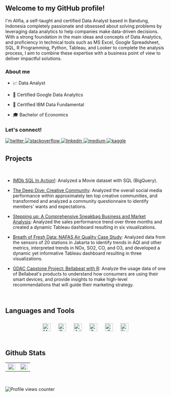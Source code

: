 ## Welcome to my GitHub profile!  
  


I'm Alifia, a self-taught and certified Data Analyst based in Bandung, Indonesia completely passionate and obsessed about solving problems by leveraging data analytics to help companies make data-driven decisions. With a strong foundation in the main ideas and concepts of Data Analytics, and proficiency in technical tools such as MS Excel, Google Spreadsheet, SQL, R Programming, Python, Tableau, and Looker to complete the analysis process, I aim to combine these expertise with a business point of view to deliver impactful solutions.    
  



### About me  
- 📈 Data Analyst  
  

- 🪪 Certified Google Data Analytics

  
- 🪪 Certified IBM Data Fundamental
  

- 🎓 Bachelor of Economics  
  



### Let's connect!  
<a href="https://twitter.com/thisisrealfia" target="_blank">
<img src=https://img.shields.io/badge/twitter-%2300acee.svg?&style=for-the-badge&logo=twitter&logoColor=white alt=twitter style="margin-bottom: 5px;" />
</a>
<a href="https://stackoverflow.com/users/21605948/alifia-ganjaraharja" target="_blank">
<img src=https://img.shields.io/badge/stackoverflow-%23F28032.svg?&style=for-the-badge&logo=stackoverflow&logoColor=white alt=stackoverflow style="margin-bottom: 5px;" />
</a>
<a href="https://linkedin.com/in/alifiaganjaraharja" target="_blank">
<img src=https://img.shields.io/badge/linkedin-%231E77B5.svg?&style=for-the-badge&logo=linkedin&logoColor=white alt=linkedin style="margin-bottom: 5px;" />
</a>
<a href="https://medium.com/@thisistherealfia" target="_blank">
<img src=https://img.shields.io/badge/medium-%23292929.svg?&style=for-the-badge&logo=medium&logoColor=white alt=medium style="margin-bottom: 5px;" />
</a>
<a href="https://www.kaggle.com/alifiaganjaraharja" target="_blank">
<img src=https://img.shields.io/badge/kaggle-%2344BAE8.svg?&style=for-the-badge&logo=kaggle&logoColor=white alt=kaggle style="margin-bottom: 5px;" />
</a>  
  

<br/>  


## Projects  
  

<br/>  

- [IMDb SQL In Action!](https://thisisrealfia.wixsite.com/mysite/imdb-case-study): Analyzed a Movie dataset with SQL (BigQuery).

- [The Deep Dive: Creative Community](https://thisisrealfia.wixsite.com/mysite/knownunknown-case-study): Analyzed the overall social media performance within approximately ten top creative communities, and transformed and analyzed a community questionnaire to identify members' wants and expectations.    
  

- [Stepping up: A Comprehensive Sneakbag Business and Market Analysis](https://www.kaggle.com/code/alifiaganjaraharja/da-portfolio-sneakbag-analysis-with-r): Analyzed the sales performance trend over three months and created a dynamic Tableau dashboard resulting in six visualizations.   
  

- [Breath of Fresh Data: NAFAS Air Quality Case Study](https://thisisrealfia.wixsite.com/mysite/nafas-case-study): Analyzed data from the sensors of 20 stations in Jakarta to identify trends in AQI and other metrics, interpreted trends in NOx, SO2, CO, and O3, and developed a dynamic yet informative Tableau dashboard resulting in three visualizations.    
  

- [GDAC Capstone Project: Bellabeat with R](https://www.kaggle.com/code/alifiaganjaraharja/gdac-capstone-project-bellabeat-with-r): Analyze the usage data of one of Bellabeat's products to understand how consumers are using their smart devices, and provide insights to make high-level recommendations that will guide their marketing strategy.   
  

<br/>  


## Languages and Tools  
<div align="center">  
<a href="https://www.mysql.com/" target="_blank"><img style="margin: 10px" src="https://profilinator.rishav.dev/skills-assets/mysql-original-wordmark.svg" alt="MySQL" height="25" /></a>  
<a href="https://www.python.org/" target="_blank"><img style="margin: 10px" src="https://profilinator.rishav.dev/skills-assets/python-original.svg" alt="Python" height="25" /></a>  
<a href="https://www.adobe.com/in/products/xd.html" target="_blank"><img style="margin: 10px" src="https://profilinator.rishav.dev/skills-assets/adobexd.png" alt="Adobe XD" height="25" /></a>  
<a href="https://www.tableau.com/" target="_blank"><img style="margin: 10px" src="https://profilinator.rishav.dev/skills-assets/tableau.svg" alt="Tableau" height="25" /></a>  
<a href="https://www.r-project.org/" target="_blank"><img style="margin: 10px" src="https://profilinator.rishav.dev/skills-assets/r.svg" alt="R" height="25" /></a>  
<a href="https://www.figma.com/" target="_blank"><img style="margin: 10px" src="https://profilinator.rishav.dev/skills-assets/figma-icon.svg" alt="Figma" height="25" /></a> 
</div>  

<br/>  


## Github Stats  
<table><tr><td valign="top" width="50%">

<img src="https://github-readme-stats.vercel.app/api?username=alifiaganjaraharja&show_icons=true&count_private=true&hide_border=true" align="left" style="width: 100%" />

</td><td valign="top" width="50%">

<img src="https://github-readme-stats.vercel.app/api/top-langs/?username=alifiaganjaraharja&hide_border=true&layout=compact" align="left" style="width: 100%" />

</td></tr></table>  

<br/>  

![Profile views counter](https://komarev.com/ghpvc/?username=alifiaganjaraharja&&style=flat-square)  

<br />
